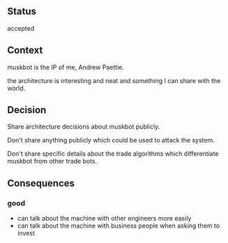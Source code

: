 ## Status
accepted

## Context
muskbot is the IP of me, Andrew Paettie.

the architecture is interesting and neat and something I can share with the world.

## Decision

Share architecture decisions about muskbot publicly.

Don't share anything publicly which could be used to attack the system.

Don't share specific details about the trade algorithms which differentiate muskbot from other trade bots. 

## Consequences
### good
- can talk about the machine with other engineers more easily
- can talk about the machine with business people when asking them to invest